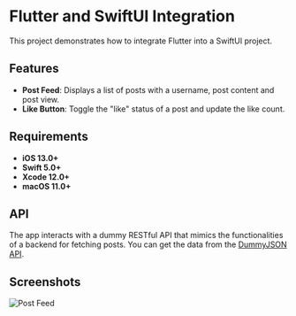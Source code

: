 # Flutter and SwiftUI Integration

This project demonstrates how to integrate Flutter into a SwiftUI project.

## Features

- **Post Feed**: Displays a list of posts with a username, post content and post view.
- **Like Button**: Toggle the "like" status of a post and update the like count.

## Requirements

- **iOS 13.0+**
- **Swift 5.0+**
- **Xcode 12.0+**
- **macOS 11.0+**

## API

The app interacts with a dummy RESTful API that mimics the functionalities of a backend for fetching posts.
You can get the data from the [DummyJSON API](https://dummyjson.com/).

## Screenshots

![Post Feed](https://github.com/user-attachments/assets/fb093cb6-36f8-4482-82d7-cbc2ed53af8b)

